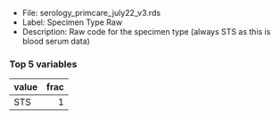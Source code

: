 

* File: serology_primcare_july22_v3.rds
* Label: Specimen Type Raw
* Description: Raw code for the specimen type (always STS as this is blood serum data)

### Top 5 variables
| value   |   frac |
|:--------|-------:|
| STS     |      1 |
        